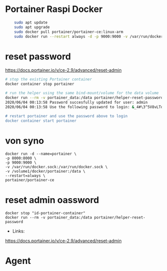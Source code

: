 # Portainer Raspi Docker

```bash
    sudo apt update
    sudo apt upgrade 
    sudo docker pull portainer/portainer-ce:linux-arm
    sudo docker run --restart always -d -p 9000:9000 -v /var/run/docker.sock:/var/run/docker.sock -v portainer_data:/data portainer/portainer-ce:linux-arm
```


# reset password 

https://docs.portainer.io/v/ce-2.9/advanced/reset-admin
```bash
# stop the existing Portainer container
docker container stop portainer

# run the helper using the same bind-mount/volume for the data volume
docker run --rm -v portainer_data:/data portainer/helper-reset-password
2020/06/04 00:13:58 Password succesfully updated for user: admin
2020/06/04 00:13:58 Use the following password to login: &_4#\3^5V8vLTd)E"NWiJBs26G*9HPl1

# restart portainer and use the password above to login
docker container start portainer
```
# von syno 
```
docker run -d --name=portainer \
-p 8000:8000 \
-p 9000:9000 \
-v /var/run/docker.sock:/var/run/docker.sock \
-v /volume1/docker/portainer:/data \
--restart=always \
portainer/portainer-ce
```

# reset admin oassword 

    docker stop "id-portainer-container"
    docker run --rm -v portainer_data:/data portainer/helper-reset-password

* Links:

https://docs.portainer.io/v/ce-2.9/advanced/reset-admin

# Agent
